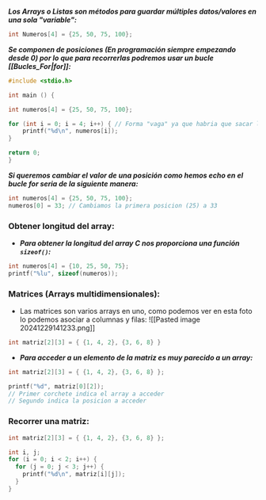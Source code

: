 ***Los Arrays o Listas son métodos para guardar múltiples datos/valores en una sola "variable":***

```c
int Numeros[4] = {25, 50, 75, 100};
```

***Se componen de posiciones (En programación siempre empezando desde 0) por lo que para recorrerlas podremos usar un bucle [[Bucles_For|for]]:***

```c
#include <stdio.h>

int main () {

int numeros[4] = {25, 50, 75, 100};

for (int i = 0; i = 4; i++) { // Forma "vaga" ya que habria que sacar la longitud del array
	printf("%d\n", numeros[i]);
}

return 0;
}
```

***Si queremos cambiar el valor de una posición como hemos echo en el bucle for seria de la siguiente manera:***

```c
int numeros[4] = {25, 50, 75, 100};
numeros[0] = 33; // Cambiamos la primera posicion (25) a 33
```

### Obtener longitud del array:

- ***Para obtener la longitud del array C nos proporciona una función `sizeof()`:***

```c
int numeros[4] = {10, 25, 50, 75};
printf("%lu", sizeof(numeros));
```

### Matrices (Arrays multidimensionales):

- Las matrices son varios arrays en uno, como podemos ver en esta foto lo podemos asociar a columnas y filas:
![[Pasted image 20241229141233.png]]

```c
int matriz[2][3] = { {1, 4, 2}, {3, 6, 8} }
```

- ***Para acceder a un elemento de la matriz es muy parecido a un array:***

```c
int matriz[2][3] = { {1, 4, 2}, {3, 6, 8} };

printf("%d", matriz[0][2]);
// Primer corchete indica el array a acceder
// Segundo indica la posicion a acceder
```

### Recorrer una matriz:

```c
int matriz[2][3] = { {1, 4, 2}, {3, 6, 8} };

int i, j;
for (i = 0; i < 2; i++) {
  for (j = 0; j < 3; j++) {
    printf("%d\n", matriz[i][j]);
  }
}
```